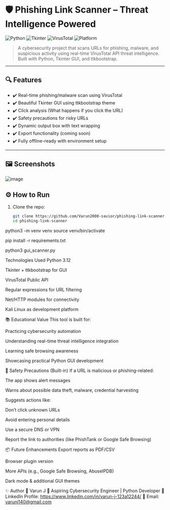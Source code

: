 # 🛡️ Phishing Link Scanner – Threat Intelligence Powered

![Python](https://img.shields.io/badge/Python-3.12-blue)
![Tkinter](https://img.shields.io/badge/Tkinter-GUI-orange)
![VirusTotal](https://img.shields.io/badge/VirusTotal-API-blueviolet)
![Platform](https://img.shields.io/badge/Platform-Kali%20Linux-red)

> A cybersecurity project that scans URLs for phishing, malware, and suspicious activity using real-time VirusTotal API threat intelligence. Built with Python, Tkinter GUI, and ttkbootstrap.

---

## 🔍 Features

- ✔️ Real-time phishing/malware scan using VirusTotal
- ✔️ Beautiful Tkinter GUI using ttkbootstrap theme
- ✔️ Click analysis (What happens if you click the URL)
- ✔️ Safety precautions for risky URLs
- ✔️ Dynamic output box with text wrapping
- ✔️ Export functionality (coming soon)
- ✔️ Fully offline-ready with environment setup

---

## 🖼️ Screenshots

![image](https://github.com/user-attachments/assets/3b50680b-9f0f-468d-93a6-413a76c62005)

## ⚙️ How to Run

1. Clone the repo:
   ```bash
   git clone https://github.com/Varun2000-savior/phishing-link-scanner.git
   cd phishing-link-scanner

python3 -m venv venv
source venv/bin/activate

pip install -r requirements.txt

python3 gui_scanner.py



Technologies Used
Python 3.12

Tkinter + ttkbootstrap for GUI

VirusTotal Public API

Regular expressions for URL filtering

Net/HTTP modules for connectivity

Kali Linux as development platform

📚 Educational Value
This tool is built for:

Practicing cybersecurity automation

Understanding real-time threat intelligence integration

Learning safe browsing awareness

Showcasing practical Python GUI development

🚨 Safety Precautions (Built-in)
If a URL is malicious or phishing-related:

The app shows alert messages

Warns about possible data theft, malware, credential harvesting

Suggests actions like:

Don’t click unknown URLs

Avoid entering personal details

Use a secure DNS or VPN

Report the link to authorities (like PhishTank or Google Safe Browsing)

📦 Future Enhancements
 Export reports as PDF/CSV

 Browser plugin version

 More APIs (e.g., Google Safe Browsing, AbuseIPDB)

 Dark mode & additional GUI themes

✨ Author
👤 Varun J
💼 Aspiring Cybersecurity Engineer | Python Developer
🔗 LinkedIn Profile: https://www.linkedin.com/in/varun-j-123a12244/
📧 Email: varunj140@gmail.com



